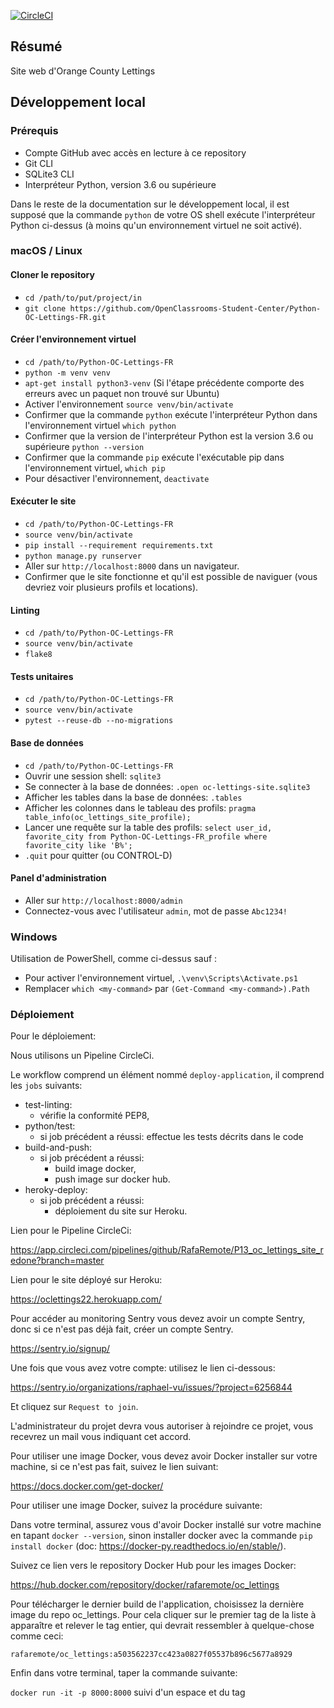 [![CircleCI](https://circleci.com/gh/RafaRemote/P13_oc_lettings_site_redone/tree/master.svg?style=svg)](https://circleci.com/gh/RafaRemote/scale_a_django_app/tree/master)


## Résumé

Site web d'Orange County Lettings

## Développement local

### Prérequis

- Compte GitHub avec accès en lecture à ce repository
- Git CLI
- SQLite3 CLI
- Interpréteur Python, version 3.6 ou supérieure

Dans le reste de la documentation sur le développement local, il est supposé que la commande `python` de votre OS shell exécute l'interpréteur Python ci-dessus (à moins qu'un environnement virtuel ne soit activé).

### macOS / Linux

#### Cloner le repository

- `cd /path/to/put/project/in`
- `git clone https://github.com/OpenClassrooms-Student-Center/Python-OC-Lettings-FR.git`

#### Créer l'environnement virtuel

- `cd /path/to/Python-OC-Lettings-FR`
- `python -m venv venv`
- `apt-get install python3-venv` (Si l'étape précédente comporte des erreurs avec un paquet non trouvé sur Ubuntu)
- Activer l'environnement `source venv/bin/activate`
- Confirmer que la commande `python` exécute l'interpréteur Python dans l'environnement virtuel
`which python`
- Confirmer que la version de l'interpréteur Python est la version 3.6 ou supérieure `python --version`
- Confirmer que la commande `pip` exécute l'exécutable pip dans l'environnement virtuel, `which pip`
- Pour désactiver l'environnement, `deactivate`

#### Exécuter le site

- `cd /path/to/Python-OC-Lettings-FR`
- `source venv/bin/activate`
- `pip install --requirement requirements.txt`
- `python manage.py runserver`
- Aller sur `http://localhost:8000` dans un navigateur.
- Confirmer que le site fonctionne et qu'il est possible de naviguer (vous devriez voir plusieurs profils et locations).

#### Linting

- `cd /path/to/Python-OC-Lettings-FR`
- `source venv/bin/activate`
- `flake8`

#### Tests unitaires

- `cd /path/to/Python-OC-Lettings-FR`
- `source venv/bin/activate`
- `pytest --reuse-db --no-migrations`


#### Base de données

- `cd /path/to/Python-OC-Lettings-FR`
- Ouvrir une session shell: `sqlite3`
- Se connecter à la base de données: `.open oc-lettings-site.sqlite3`
- Afficher les tables dans la base de données: `.tables`
- Afficher les colonnes dans le tableau des profils: `pragma table_info(oc_lettings_site_profile);`
- Lancer une requête sur la table des profils: `select user_id, favorite_city from Python-OC-Lettings-FR_profile where favorite_city like 'B%';`
- `.quit` pour quitter (ou CONTROL-D)

#### Panel d'administration

- Aller sur `http://localhost:8000/admin`
- Connectez-vous avec l'utilisateur `admin`, mot de passe `Abc1234!`

### Windows

Utilisation de PowerShell, comme ci-dessus sauf :

- Pour activer l'environnement virtuel, `.\venv\Scripts\Activate.ps1` 
- Remplacer `which <my-command>` par `(Get-Command <my-command>).Path`

### Déploiement

Pour le déploiement: 

Nous utilisons un Pipeline CircleCi.



Le workflow comprend un élément nommé `deploy-application`, il comprend les `jobs` suivants:

- test-linting:
  - vérifie la conformité PEP8,
- python/test:
  - si job précédent a réussi: effectue les tests décrits dans le code
- build-and-push:
  - si job précédent a réussi: 
    - build image docker,
    - push image sur docker hub.
- heroky-deploy:
  - si job précédent a réussi:
    - déploiement du site sur Heroku.

Lien pour le Pipeline CircleCi: 

https://app.circleci.com/pipelines/github/RafaRemote/P13_oc_lettings_site_redone?branch=master  

Lien pour le site déployé sur Heroku:  

https://oclettings22.herokuapp.com/  

Pour accéder au monitoring Sentry vous devez avoir un compte Sentry, donc si ce n'est pas déjà fait, créer un compte Sentry.  

https://sentry.io/signup/  

Une fois que vous avez votre compte: utilisez le lien ci-dessous:  

https://sentry.io/organizations/raphael-vu/issues/?project=6256844  

Et cliquez sur `Request to join`.  

L'administrateur du projet devra vous autoriser à rejoindre ce projet, vous recevrez un mail vous indiquant cet accord.  


Pour utiliser une image Docker, vous devez avoir Docker installer sur votre machine, si ce n'est pas fait, suivez le lien suivant:  

https://docs.docker.com/get-docker/  

Pour utiliser une image Docker, suivez la procédure suivante:  

Dans votre terminal, assurez vous d'avoir Docker installé sur votre machine en tapant `docker --version`, sinon installer docker avec la commande `pip install docker` (doc: https://docker-py.readthedocs.io/en/stable/).  


Suivez ce lien vers le repository Docker Hub pour les images Docker:  

https://hub.docker.com/repository/docker/rafaremote/oc_lettings  

Pour télécharger le dernier build de l'application, choisissez la dernière image du repo oc_lettings. Pour cela cliquer sur le premier tag de la liste à apparaître et relever le tag entier, qui devrait ressembler à quelque-chose comme ceci:  

`rafaremote/oc_lettings:a503562237cc423a0827f05537b896c5677a8929`  

Enfin dans votre terminal, taper la commande suivante:  

`docker run -it -p 8000:8000` suivi d'un espace et du tag  